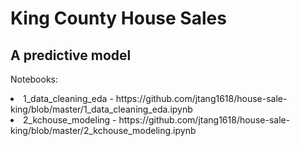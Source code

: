 # King County House Sales
## A predictive model

Notebooks:
<li>1_data_cleaning_eda - https://github.com/jtang1618/house-sale-king/blob/master/1_data_cleaning_eda.ipynb</li>
<li>2_kchouse_modeling - https://github.com/jtang1618/house-sale-king/blob/master/2_kchouse_modeling.ipynb</li>
